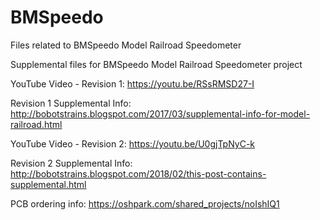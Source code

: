 # BMSpeedo
Files related to BMSpeedo Model Railroad Speedometer

Supplemental files for BMSpeedo Model Railroad Speedometer project

YouTube Video - Revision 1:     https://youtu.be/RSsRMSD27-I

Revision 1 Supplemental Info:   http://bobotstrains.blogspot.com/2017/03/supplemental-info-for-model-railroad.html

YouTube Video - Revision 2:     https://youtu.be/U0gjTpNyC-k

Revision 2 Supplemental Info:   http://bobotstrains.blogspot.com/2018/02/this-post-contains-supplemental.html

PCB ordering info:              https://oshpark.com/shared_projects/noIshIQ1

